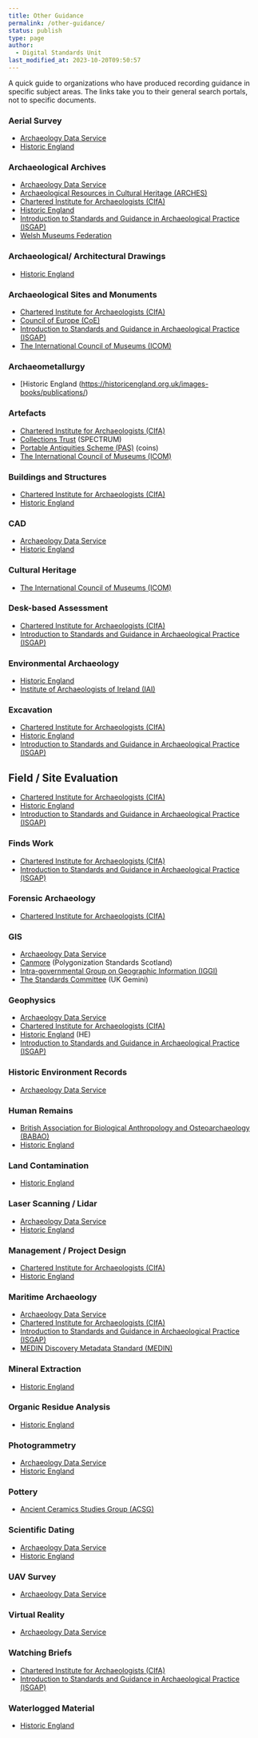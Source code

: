 ```yaml
---
title: Other Guidance
permalink: /other-guidance/
status: publish
type: page
author: 
  - Digital Standards Unit
last_modified_at: 2023-10-20T09:50:57
---
```

A quick guide to organizations who have produced recording guidance in specific subject areas. The links take you to their 
general search portals, not to specific documents.

### Aerial Survey

*   [Archaeology Data Service](https://archaeologydataservice.ac.uk/advice)
*   [Historic England](https://historicengland.org.uk/images-books/publications/)

### Archaeological Archives

*   [Archaeology Data Service](https://archaeologydataservice.ac.uk/advice)
*   [Archaeological Resources in Cultural Heritage (ARCHES)](https://archaeologydataservice.ac.uk/arches/Wiki.jsp?page=Main)
*   [Chartered Institute for Archaeologists (CIfA)](http://www.archaeologists.net/codes/ifa)
*   [Historic England](https://historicengland.org.uk/images-books/publications/)
*   [Introduction to Standards and Guidance in Archaeological Practice (ISGAP)](https://www.sccjr.ac.uk/publication/introducing-isgap-standards-and-guidance-in-archaeological-practice/)
*   [Welsh Museums Federation](http://www.welshmuseumsfederation.org/en/news-archive/resources-landing/Collections/national-standard-and-guidance-for-collecting-and-depositing-archaeological-archives-in-wales-2017.html)

### Archaeological/ Architectural Drawings

*   [Historic England](https://historicengland.org.uk/images-books/publications/)

### Archaeological Sites and Monuments

*   [Chartered Institute for Archaeologists (CIfA)](http://www.archaeologists.net/codes/ifa)
*   [Council of Europe (CoE)](https://www.coe.int/en/web/herein-system/council-of-europe)
*   [Introduction to Standards and Guidance in Archaeological Practice (ISGAP)](https://www.archaeologyuk.org/resource/isgap-introduction-to-standards-and-guidance-in-archaeological-practice-site-download.html)
*   [The International Council of Museums (ICOM)](https://icom.museum/en/resources/standards-guidelines/standards/)

### Archaeometallurgy

*   [Historic England (https://historicengland.org.uk/images-books/publications/)

### Artefacts

*   [Chartered Institute for Archaeologists (CIfA)](http://www.archaeologists.net/codes/ifa)
*   [Collections Trust](http://collectionstrust.org.uk/resource/the-spectrum-standard-v4-0/) (SPECTRUM)
*   [Portable Antiquities Scheme (PAS)](https://finds.org.uk/documents/guide.pdf) (coins)
*   [The International Council of Museums (ICOM)](https://icom.museum/en/resources/standards-guidelines/standards/)

### Buildings and Structures

*   [Chartered Institute for Archaeologists (CIfA)](http://www.archaeologists.net/codes/ifa)
*   [Historic England](https://historicengland.org.uk/images-books/publications/)

### CAD

*   [Archaeology Data Service](http://archaeologydataservice.ac.uk/advice)
*   [Historic England](https://historicengland.org.uk/images-books/publications/)

### Cultural Heritage

*   [The International Council of Museums (ICOM)](https://icom.museum/en/resources/standards-guidelines/standards/)

### Desk-based Assessment

*   [Chartered Institute for Archaeologists (CIfA)](http://www.archaeologists.net/codes/ifa)
*   [Introduction to Standards and Guidance in Archaeological Practice (ISGAP)](https://www.archaeologyuk.org/resource/isgap-introduction-to-standards-and-guidance-in-archaeological-practice-site-download.html)

### Environmental Archaeology

*   [Historic England](https://historicengland.org.uk/images-books/publications/)
*   [Institute of Archaeologists of Ireland (IAI)](http://www.iai.ie/guidelines-technical-reports/)

### Excavation

*   [Chartered Institute for Archaeologists (CIfA)](http://www.archaeologists.net/codes/ifa)
*   [Historic England](https://historicengland.org.uk/images-books/publications/)
*   [Introduction to Standards and Guidance in Archaeological Practice (ISGAP)](https://www.archaeologyuk.org/resource/isgap-introduction-to-standards-and-guidance-in-archaeological-practice-site-download.html)

## Field / Site Evaluation

*   [Chartered Institute for Archaeologists (CIfA)](http://www.archaeologists.net/codes/ifa)
*   [Historic England](https://historicengland.org.uk/images-books/publications/)
*   [Introduction to Standards and Guidance in Archaeological Practice (ISGAP)](https://www.archaeologyuk.org/resource/isgap-introduction-to-standards-and-guidance-in-archaeological-practice-site-download.html)

### Finds Work

*   [Chartered Institute for Archaeologists (CIfA)](http://www.archaeologists.net/codes/ifa)
*   [Introduction to Standards and Guidance in Archaeological Practice (ISGAP)](https://www.archaeologyuk.org/resource/isgap-introduction-to-standards-and-guidance-in-archaeological-practice-site-download.html)

### Forensic Archaeology

*   [Chartered Institute for Archaeologists (CIfA)](http://www.archaeologists.net/codes/ifa)

### GIS

*   [Archaeology Data Service](http://archaeologydataservice.ac.uk/advice)
*   [Canmore](https://canmore.org.uk/content/historic-environment-polygonisation-standards-scotland) (Polygonization Standards Scotland)
*   [Intra-governmental Group on Geographic Information (IGGI)](https://www.gov.uk/government/uploads/system/uploads/attachment_data/file/14867/Good_dataMan.pdf)
*   [The Standards Committee](http://www.agi.org.uk/agi-groups/standards-committee/uk-gemini) (UK Gemini)

### Geophysics

*   [Archaeology Data Service](http://archaeologydataservice.ac.uk/advice)
*   [Chartered Institute for Archaeologists (CIfA)](http://www.archaeologists.net/codes/ifa)
*   [Historic England](https://historicengland.org.uk/advice/latest-guidance/) (HE)
*   [Introduction to Standards and Guidance in Archaeological Practice (ISGAP)](https://www.archaeologyuk.org/resource/isgap-introduction-to-standards-and-guidance-in-archaeological-practice-site-download.html)

### Historic Environment Records

*   [Archaeology Data Service](http://archaeologydataservice.ac.uk/advice)

### Human Remains

*   [British Association for Biological Anthropology and Osteoarchaeology (BABAO)](https://babao.org.uk/)
*   [Historic England](https://historicengland.org.uk/images-books/publications/)

### Land Contamination 

*   [Historic England](https://historicengland.org.uk/images-books/publications/)

### Laser Scanning / Lidar

*   [Archaeology Data Service](http://archaeologydataservice.ac.uk/advice)
*   [Historic England](https://historicengland.org.uk/images-books/publications/)

### Management / Project Design

*   [Chartered Institute for Archaeologists (CIfA)](http://www.archaeologists.net/codes/ifa)
*   [Historic England](https://historicengland.org.uk/images-books/publications/)

### Maritime Archaeology

*   [Archaeology Data Service](http://archaeologydataservice.ac.uk/advice)
*   [Chartered Institute for Archaeologists (CIfA)](http://www.archaeologists.net/codes/ifa)
*   [Introduction to Standards and Guidance in Archaeological Practice (ISGAP)](https://www.archaeologyuk.org/resource/isgap-introduction-to-standards-and-guidance-in-archaeological-practice-site-download.html)
*   [MEDIN Discovery Metadata Standard (MEDIN)](https://www.oceannet.org/medin-discovery-metadata-standard)

### Mineral Extraction

*   [Historic England](https://historicengland.org.uk/images-books/publications/)

### Organic Residue Analysis

*   [Historic England](https://historicengland.org.uk/images-books/publications/)

### Photogrammetry

*   [Archaeology Data Service](http://archaeologydataservice.ac.uk/advice)
*   [Historic England](https://historicengland.org.uk/images-books/publications/)

### Pottery

*   [Ancient Ceramics Studies Group (ACSG)](https://en-gb.facebook.com/groups/133155753827150/) 

### Scientific Dating

*   [Archaeology Data Service](http://archaeologydataservice.ac.uk/advice)
*   [Historic England](https://historicengland.org.uk/advice/latest-guidance/)

### UAV Survey

*   [Archaeology Data Service](http://archaeologydataservice.ac.uk/advice)

### Virtual Reality

*   [Archaeology Data Service](http://archaeologydataservice.ac.uk/advice)

### Watching Briefs

*   [Chartered Institute for Archaeologists (CIfA)](http://www.archaeologists.net/codes/ifa)
*   [Introduction to Standards and Guidance in Archaeological Practice (ISGAP)](https://www.archaeologyuk.org/resource/isgap-introduction-to-standards-and-guidance-in-archaeological-practice-site-download.html)

### Waterlogged Material

*   [Historic England](https://historicengland.org.uk/images-books/publications/)
